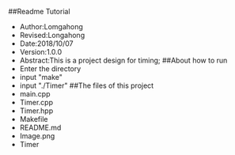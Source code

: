 ##Readme Tutorial
- Author:Lomgahong
- Revised:Longahong
- Date:2018/10/07
- Version:1.0.0
- Abstract:This is a project design for timing;
##About how to run
- Enter the directory
- input "make"
- input "./Timer"
##The files of this project
- main.cpp
- Timer.cpp
- Timer.hpp
- Makefile
- README.md
- Image.png
- Timer
